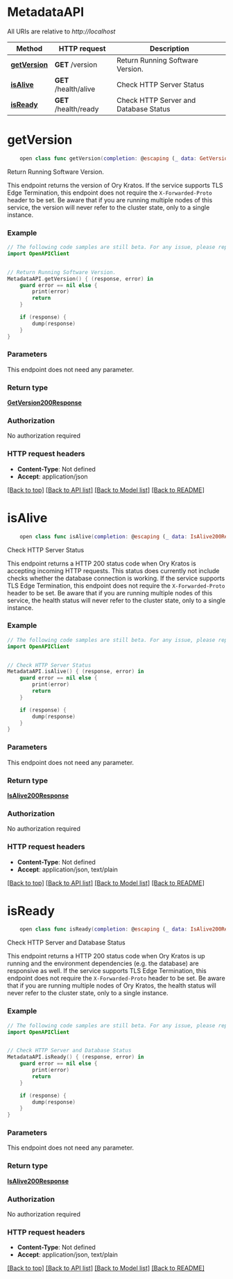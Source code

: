 # MetadataAPI

All URIs are relative to *http://localhost*

Method | HTTP request | Description
------------- | ------------- | -------------
[**getVersion**](MetadataAPI.md#getversion) | **GET** /version | Return Running Software Version.
[**isAlive**](MetadataAPI.md#isalive) | **GET** /health/alive | Check HTTP Server Status
[**isReady**](MetadataAPI.md#isready) | **GET** /health/ready | Check HTTP Server and Database Status


# **getVersion**
```swift
    open class func getVersion(completion: @escaping (_ data: GetVersion200Response?, _ error: Error?) -> Void)
```

Return Running Software Version.

This endpoint returns the version of Ory Kratos.  If the service supports TLS Edge Termination, this endpoint does not require the `X-Forwarded-Proto` header to be set.  Be aware that if you are running multiple nodes of this service, the version will never refer to the cluster state, only to a single instance.

### Example
```swift
// The following code samples are still beta. For any issue, please report via http://github.com/OpenAPITools/openapi-generator/issues/new
import OpenAPIClient


// Return Running Software Version.
MetadataAPI.getVersion() { (response, error) in
    guard error == nil else {
        print(error)
        return
    }

    if (response) {
        dump(response)
    }
}
```

### Parameters
This endpoint does not need any parameter.

### Return type

[**GetVersion200Response**](GetVersion200Response.md)

### Authorization

No authorization required

### HTTP request headers

 - **Content-Type**: Not defined
 - **Accept**: application/json

[[Back to top]](#) [[Back to API list]](../README.md#documentation-for-api-endpoints) [[Back to Model list]](../README.md#documentation-for-models) [[Back to README]](../README.md)

# **isAlive**
```swift
    open class func isAlive(completion: @escaping (_ data: IsAlive200Response?, _ error: Error?) -> Void)
```

Check HTTP Server Status

This endpoint returns a HTTP 200 status code when Ory Kratos is accepting incoming HTTP requests. This status does currently not include checks whether the database connection is working.  If the service supports TLS Edge Termination, this endpoint does not require the `X-Forwarded-Proto` header to be set.  Be aware that if you are running multiple nodes of this service, the health status will never refer to the cluster state, only to a single instance.

### Example
```swift
// The following code samples are still beta. For any issue, please report via http://github.com/OpenAPITools/openapi-generator/issues/new
import OpenAPIClient


// Check HTTP Server Status
MetadataAPI.isAlive() { (response, error) in
    guard error == nil else {
        print(error)
        return
    }

    if (response) {
        dump(response)
    }
}
```

### Parameters
This endpoint does not need any parameter.

### Return type

[**IsAlive200Response**](IsAlive200Response.md)

### Authorization

No authorization required

### HTTP request headers

 - **Content-Type**: Not defined
 - **Accept**: application/json, text/plain

[[Back to top]](#) [[Back to API list]](../README.md#documentation-for-api-endpoints) [[Back to Model list]](../README.md#documentation-for-models) [[Back to README]](../README.md)

# **isReady**
```swift
    open class func isReady(completion: @escaping (_ data: IsAlive200Response?, _ error: Error?) -> Void)
```

Check HTTP Server and Database Status

This endpoint returns a HTTP 200 status code when Ory Kratos is up running and the environment dependencies (e.g. the database) are responsive as well.  If the service supports TLS Edge Termination, this endpoint does not require the `X-Forwarded-Proto` header to be set.  Be aware that if you are running multiple nodes of Ory Kratos, the health status will never refer to the cluster state, only to a single instance.

### Example
```swift
// The following code samples are still beta. For any issue, please report via http://github.com/OpenAPITools/openapi-generator/issues/new
import OpenAPIClient


// Check HTTP Server and Database Status
MetadataAPI.isReady() { (response, error) in
    guard error == nil else {
        print(error)
        return
    }

    if (response) {
        dump(response)
    }
}
```

### Parameters
This endpoint does not need any parameter.

### Return type

[**IsAlive200Response**](IsAlive200Response.md)

### Authorization

No authorization required

### HTTP request headers

 - **Content-Type**: Not defined
 - **Accept**: application/json, text/plain

[[Back to top]](#) [[Back to API list]](../README.md#documentation-for-api-endpoints) [[Back to Model list]](../README.md#documentation-for-models) [[Back to README]](../README.md)


